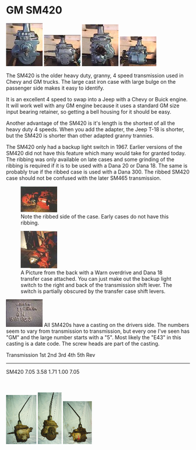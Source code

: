 # GM SM420

[![SM420](/images/transmission/updates/sm420/4201_.jpg)](/images/transmission/updates/sm420/4201.jpg) [![SM420](/images/transmission/updates/sm420/4202_.jpg)](/images/transmission/updates/sm420/4202.jpg) [![SM420](/images/transmission/updates/sm420/4204_.jpg)](/images/transmission/updates/sm420/4204.jpg) [![SM420](/images/transmission/updates/sm420/4205_.jpg)](/images/transmission/updates/sm420/4205.jpg)

The SM420 is the older heavy duty, granny, 4 speed transmission used in Chevy and GM trucks. The large cast iron case with large bulge on the passenger side makes it easy to identify.

It is an excellent 4 speed to swap into a Jeep with a Chevy or Buick engine. It will work well with any GM engine because it uses a standard GM size input bearing retainer, so getting a bell housing for it should be easy.

Another advantage of the SM420 is it\'s length is the shortest of all the heavy duty 4 speeds. When you add the adapter, the Jeep T-18 is shorter, but the SM420 is shorter than other adapted granny trannies.

The SM420 only had a backup light switch in 1967. Earlier versions of the SM420 did not have this feature which many would take for granted today. The ribbing was only available on late cases and some grinding of the ribbing is required if it is to be used with a Dana 20 or Dana 18. The same is probably true if the ribbed case is used with a Dana 300. The ribbed SM420 case should not be confused with the later SM465 transmission.

<figure>
<a href="/images/transmission/updates/sm420/late420.jpg"><img src="/images/transmission/updates/sm420/late420_.jpg" alt="1967 SM420" /></a>
<figcaption>Note the ribbed side of the case. Early cases do not have this ribbing.</figcaption>
</figure>

<figure>
<a href="/images/transmission/updates/sm420/420-18od.jpg"><img src="/images/transmission/updates/sm420/420-18od_.jpg" alt="1967 SM420" /></a>
<figcaption>A Picture from the back with a Warn overdrive and Dana 18 transfer case attached. You can just make out the backup light switch to the right and back of the transmission shift lever. The switch is partially obscured by the transfer case shift levers.</figcaption>
</figure>

[![SM420](/images/transmission/updates/sm420/4203_.jpg)](/images/transmission/updates/sm420/4203.jpg) All SM420s have a casting on the drivers side. The numbers seem to vary from transmission to transmission, but every one I\'ve seen has \"GM\" and the large number starts with a \"5\". Most likely the \"E43\" in this casting is a date code. The screw heads are part of the casting.

  Transmission   1st    2nd    3rd    4th    5th   Rev
  -------------- ------ ------ ------ ------ ----- ------
  SM420          7.05   3.58   1.71   1.00         7.05

\
\
[![Muncie 420 drivers](/images/transmission/updates/sm420ds_.jpg)](/images/transmission/updates/sm420ds.jpg) [![Muncie 420 front](/images/transmission/updates/sm420f_.jpg)](/images/transmission/updates/sm420f.jpg) [![Muncie 420 passengers](/images/transmission/updates/sm420ps_.jpg)](/images/transmission/updates/sm420ps.jpg)
